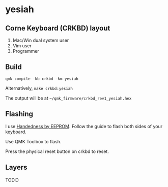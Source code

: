# yesiah

## Corne Keyboard (CRKBD) layout

1. Mac/Win dual system user
1. Vim user
1. Programmer

## Build

`qmk compile -kb crkbd -km yesiah`

Alternatively, `make crkbd:yesiah`

The output will be at `~/qmk_firmware/crkbd_rev1_yesiah.hex`

## Flashing

I use [Handedness by EEPROM](https://docs.qmk.fm/#/feature_split_keyboard?id=handedness-by-eeprom). Follow the guide to flash both sides of your keyboard.

Use QMK Toolbox to flash.

Press the physical reset button on crkbd to reset.

## Layers

TODＤ
